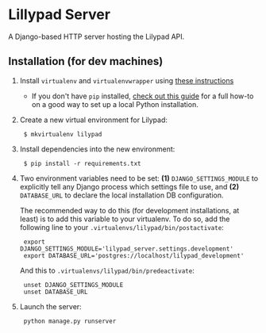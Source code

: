 # Lillypad Server

A Django-based HTTP server hosting the Lilypad API.

## Installation (for dev machines)

1.  Install `virtualenv` and `virtualenvwrapper` using [these instructions](http://docs.python-guide.org/en/latest/dev/virtualenvs.html)
    - If you don't have `pip` installed, [check out this guide](http://docs.python-guide.org/en/latest/#getting-started)
      for a full how-to on a good way to set up a local Python installation.

2. Create a new virtual environment for Lilypad:

        $ mkvirtualenv lilypad

3. Install dependencies into the new environment:

        $ pip install -r requirements.txt

4. Two environment variables need to be set: __(1)__ `DJANGO_SETTINGS_MODULE` to explicitly tell any Django process which settings file to use, and __(2)__ `DATABASE_URL` to declare the local installation DB configuration.

    The recommended way to do this (for development installations, at least) is to add this variable to your virtualenv. To do so, add the following line to your `.virtualenvs/lilypad/bin/postactivate`:

        export DJANGO_SETTINGS_MODULE='lilypad_server.settings.development'
        export DATABASE_URL='postgres://localhost/lilypad_development'

    And this to `.virtualenvs/lilypad/bin/predeactivate`:

        unset DJANGO_SETTINGS_MODULE
        unset DATABASE_URL

5. Launch the server:

        python manage.py runserver
